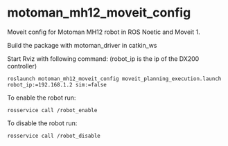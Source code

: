 # motoman_mh12_moveit_config
Moveit config for Motoman MH12 robot in ROS Noetic and Moveit 1.

Build the package with motoman_driver in catkin_ws

Start Rviz with following command: (robot_ip is the ip of the DX200 controller)

`roslaunch motoman_mh12_moveit_config moveit_planning_execution.launch robot_ip:=192.168.1.2 sim:=false`

To enable the robot run:

`rosservice call /robot_enable`

To disable the robot run:

`rosservice call /robot_disable`
